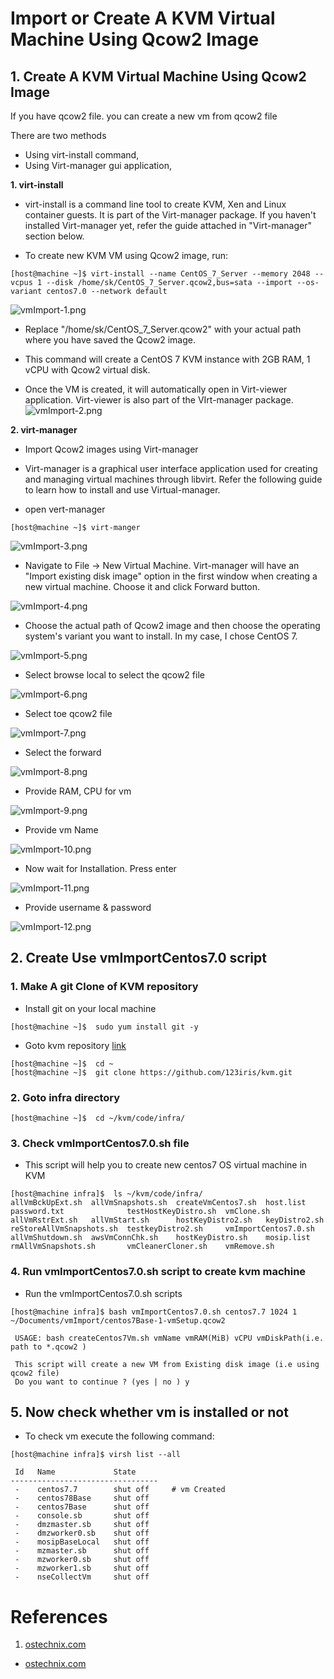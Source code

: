 # Import or Create A KVM Virtual Machine Using Qcow2 Image

## 1. Create A KVM Virtual Machine Using Qcow2 Image

If you have qcow2 file. you can create a new vm from qcow2 file

There are two methods 

 * Using virt-install command,
 * Using Virt-manager gui application,
 
**1. virt-install**
* virt-install is a command line tool to create KVM, Xen and Linux container guests. It is part of the Virt-manager package. If you haven't installed Virt-manager yet, refer the guide attached in "Virt-manager" section below.

* To create new KVM VM using Qcow2 image, run:

```
[host@machine ~]$ virt-install --name CentOS_7_Server --memory 2048 --vcpus 1 --disk /home/sk/CentOS_7_Server.qcow2,bus=sata --import --os-variant centos7.0 --network default
```
![vmImport-1.png](../../../images/vmImport-1.png)

* Replace "/home/sk/CentOS_7_Server.qcow2" with your actual path where you have saved the Qcow2 image.

* This command will create a CentOS 7 KVM instance with 2GB RAM, 1 vCPU with Qcow2 virtual disk.

* Once the VM is created, it will automatically open in Virt-viewer application. Virt-viewer is also part of the VIrt-manager package.
![vmImport-2.png](../../../images/vmImport-2.png)

**2. virt-manager**

* Import Qcow2 images using Virt-manager

* Virt-manager is a graphical user interface application used for creating and managing virtual machines through libvirt. Refer the following guide to learn how to install and use Virtual-manager.

* open vert-manager

```
[host@machine ~]$ virt-manger
```
![vmImport-3.png](../../../images/vmImport-3.png)

* Navigate to File -> New Virtual Machine. Virt-manager will have an "Import existing disk image" option in the first window when creating a new virtual machine. Choose it and click Forward button.

![vmImport-4.png](../../../images/vmImport-4.png)

* Choose the actual path of Qcow2 image and then choose the operating system's variant you want to install. In my case, I chose CentOS 7.

![vmImport-5.png](../../../images/vmImport-5.png)

* Select browse local to select the qcow2 file

![vmImport-6.png](../../../images/vmImport-6.png) 

* Select toe qcow2 file

![vmImport-7.png](../../../images/vmImport-7.png)

* Select the forward

![vmImport-8.png](../../../images/vmImport-8.png)

* Provide RAM, CPU for vm

![vmImport-9.png](../../../images/vmImport-9.png)

* Provide vm Name

![vmImport-10.png](../../../images/vmImport-10.png)

* Now wait for Installation. Press enter 

![vmImport-11.png](../../../images/vmImport-11.png)

* Provide username & password

![vmImport-12.png](../../../images/vmImport-12.png)

## 2. Create Use vmImportCentos7.0 script


### 1. Make A git Clone of KVM repository

* Install git on your local machine

```
[host@machine ~]$  sudo yum install git -y
```

* Goto kvm repository [link](https://github.com/123iris/kvm.git) 

```
[host@machine ~]$  cd ~
[host@machine ~]$  git clone https://github.com/123iris/kvm.git
```

### 2. Goto infra directory

```
[host@machine ~]$  cd ~/kvm/code/infra/
```

### 3. Check vmImportCentos7.0.sh file

* This script will help you to create new centos7 OS virtual machine in KVM

```
[host@machine infra]$  ls ~/kvm/code/infra/
allVmBckUpExt.sh  allVmSnapshots.sh  createVmCentos7.sh  host.list      password.txt              testHostKeyDistro.sh  vmClone.sh
allVmRstrExt.sh   allVmStart.sh      hostKeyDistro2.sh   keyDistro2.sh  reStoreAllVmSnapshots.sh  testkeyDistro2.sh     vmImportCentos7.0.sh
allVmShutdown.sh  awsVmConnChk.sh    hostKeyDistro.sh    mosip.list     rmAllVmSnapshots.sh       vmCleanerCloner.sh    vmRemove.sh
```

### 4. Run vmImportCentos7.0.sh script to create kvm machine

* Run the vmImportCentos7.0.sh scripts

```
[host@machine infra]$ bash vmImportCentos7.0.sh centos7.7 1024 1 ~/Documents/vmImport/centos7Base-1-vmSetup.qcow2
 
 USAGE: bash createCentos7Vm.sh vmName vmRAM(MiB) vCPU vmDiskPath(i.e. path to *.qcow2 ) 

 This script will create a new VM from Existing disk image (i.e using qcow2 file) 
 Do you want to continue ? (yes | no ) y
```

## 5. Now check whether vm is installed or not 

* To check vm execute the following command:

```
[host@machine infra]$ virsh list --all

 Id   Name             State
---------------------------------
 -    centos7.7        shut off     # vm Created 
 -    centos78Base     shut off
 -    centos7Base      shut off
 -    console.sb       shut off
 -    dmzmaster.sb     shut off
 -    dmzworker0.sb    shut off
 -    mosipBaseLocal   shut off
 -    mzmaster.sb      shut off
 -    mzworker0.sb     shut off
 -    mzworker1.sb     shut off
 -    nseCollectVm     shut off

```

# References

1. [ostechnix.com](https://ostechnix.com/create-a-kvm-virtual-machine-using-qcow2-image-in-linux/)
*  [ostechnix.com](https://ostechnix.com/create-a-kvm-virtual-machine-using-qcow2-image-in-linux/) 